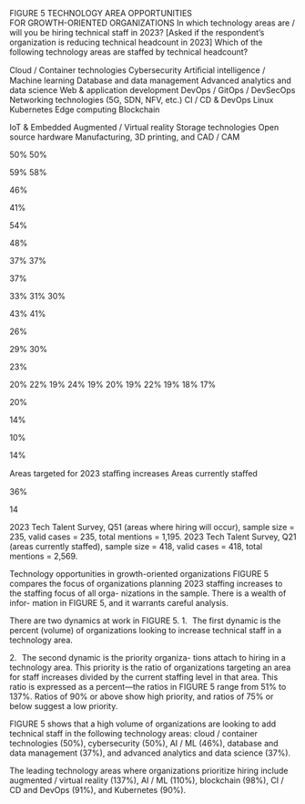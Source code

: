 FIGURE 5
TECHNOLOGY AREA OPPORTUNITIES  
FOR GROWTH-ORIENTED ORGANIZATIONS
In which technology areas are / will you be hiring technical staff in 2023?
[Asked if the respondent’s organization is reducing technical headcount in 2023]
Which of the following technology areas are staffed by technical headcount?

Cloud / Container technologies
Cybersecurity
Artiﬁcial intelligence /
Machine learning
Database and data management
Advanced analytics
and data science
Web & application development
DevOps / GitOps / DevSecOps
Networking technologies
(5G, SDN, NFV, etc.)
CI / CD & DevOps
Linux
Kubernetes
Edge computing
Blockchain

IoT & Embedded
Augmented / Virtual reality
Storage technologies
Open source hardware
Manufacturing, 3D printing,
and CAD / CAM

50%
50%

59%
58%

46%

41%

54%

48%

37%
37%

37%

33%
31%
30%

43%
41%

26%

29%
30%

23%

20%
22%
19%
24%
19%
20%
19%
22%
19%
18%
17%

20%

14%

10%

14%

Areas targeted for 2023 staﬃng increases
Areas currently staﬀed

36%

 14

2023 Tech Talent Survey, Q51 (areas where hiring will occur), sample
size = 235, valid cases = 235, total mentions = 1,195.
2023 Tech Talent Survey, Q21 (areas currently staffed), sample
size = 418, valid cases = 418, total mentions = 2,569.

Technology opportunities
in growth-oriented
organizations
FIGURE 5 compares the focus of organizations planning
2023 staffing increases to the staffing focus of all orga-
nizations in the sample. There is a wealth of infor-
mation in FIGURE 5, and it warrants careful analysis.

There are two dynamics at work in FIGURE 5.
1. The first dynamic is the percent (volume) of
organizations looking to increase technical
staff in a technology area.

2. The second dynamic is the priority organiza-
tions attach to hiring in a technology area.
This priority is the ratio of organizations
targeting an area for staff increases divided
by the current staffing level in that area. This
ratio is expressed as a percent—the ratios in
FIGURE 5 range from 51% to 137%. Ratios of
90% or above show high priority, and ratios
of 75% or below suggest a low priority.

FIGURE 5 shows that a high volume of organizations
are looking to add technical staff in the following
technology areas: cloud / container technologies
(50%), cybersecurity (50%), AI / ML (46%), database
and data management (37%), and advanced
analytics and data science (37%).

The leading technology areas where organizations
prioritize hiring include augmented / virtual reality
(137%), AI / ML (110%), blockchain (98%), CI / CD and
DevOps (91%), and Kubernetes (90%).
